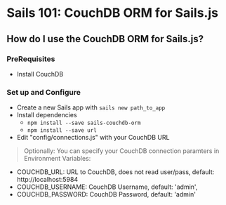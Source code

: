 # Sails 101: CouchDB ORM for Sails.js

## How do I use the CouchDB ORM for Sails.js?

### PreRequisites
* Install CouchDB

### Set up and Configure

* Create a new Sails app with `sails new path_to_app`
* Install dependencies
  * `npm install --save sails-couchdb-orm`
  * `npm install --save url`
* Edit "config/connections.js" with your CouchDB URL

> Optionally: You can specify your CouchDB connection paramters in Environment Variables:

* COUCHDB_URL: URL to CouchDB, does not read user/pass, default: http://localhost:5984
* COUCHDB_USERNAME: CouchDB Username, default: 'admin',
* COUCHDB_PASSWORD: CouchDB Password, default: 'admin'


